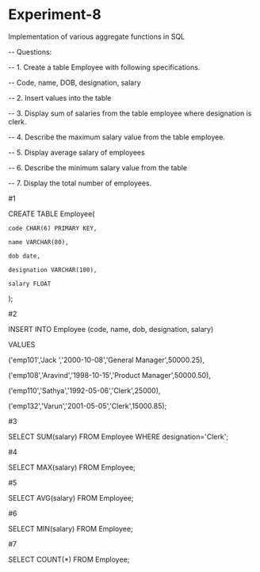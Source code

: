 # Experiment-8

Implementation of various aggregate functions in SQL

-- Questions:

-- 1. Create a table Employee with following specifications.

--    Code, name, DOB, designation, salary

-- 2. Insert values into the table

-- 3. Display sum of salaries from the table employee where designation is clerk.

-- 4. Describe the maximum salary value from the table employee.

-- 5. Display average salary of employees

-- 6. Describe the minimum salary value from the table

-- 7. Display the total number of employees.

#1 

CREATE TABLE Employee(

    code CHAR(6) PRIMARY KEY,

    name VARCHAR(80),

    dob date,

    designation VARCHAR(100),

    salary FLOAT

);

#2

INSERT INTO Employee (code, name, dob, designation, salary)

VALUES

('emp101','Jack ','2000-10-08','General Manager',50000.25),

('emp108','Aravind','1998-10-15','Product Manager',50000.50),

('emp110','Sathya','1992-05-06','Clerk',25000),

('emp132','Varun','2001-05-05','Clerk',15000.85);

#3

SELECT SUM(salary) FROM Employee WHERE designation='Clerk';

#4

SELECT MAX(salary) FROM Employee;

#5

SELECT AVG(salary) FROM Employee;

#6

SELECT MIN(salary) FROM Employee;

#7

SELECT COUNT(*) FROM Employee;







 
   
 


























